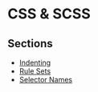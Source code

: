# CSS & SCSS

## Sections

 - [Indenting](https://github.com/BrownPaperBag/code-conventions/tree/master/css-scss/indenting)
 - [Rule Sets](https://github.com/BrownPaperBag/code-conventions/tree/master/css-scss/rule-sets)
 - [Selector Names](https://github.com/BrownPaperBag/code-conventions/tree/master/css-scss/selector-names)

